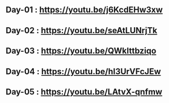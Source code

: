 ## Day-01 : https://youtu.be/j6KcdEHw3xw
## Day-02 : https://youtu.be/seAtLUNrjTk
## Day-03 : https://youtu.be/QWklttbziqo
## Day-04 : https://youtu.be/hI3UrVFcJEw
## Day-05 : https://youtu.be/LAtvX-qnfmw
